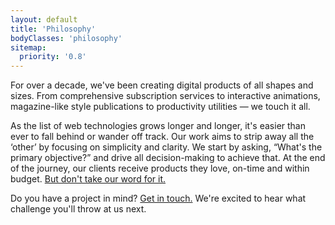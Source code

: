 ```yaml
---
layout: default
title: 'Philosophy'
bodyClasses: 'philosophy'
sitemap:
  priority: '0.8'
---
```


For over a decade, we've been creating digital products of all shapes and sizes. From comprehensive subscription services to interactive animations, magazine-like style publications to productivity utilities &mdash; we touch it all.

As the list of web technologies grows longer and longer, it's easier than ever to fall behind or wander off track. Our work aims to strip away all the &lsquo;other&rsquo; by focusing on simplicity and clarity. We start by asking, &ldquo;What's the primary objective?&rdquo; and drive all decision-making to achieve that. At the end of the journey, our clients receive products they love, on-time and within budget. <a href="#endorsements">But don't take our word for it.</a>

Do you have a project in mind? [Get in touch.](/contact/) We're excited to hear what challenge you'll throw at us next.
